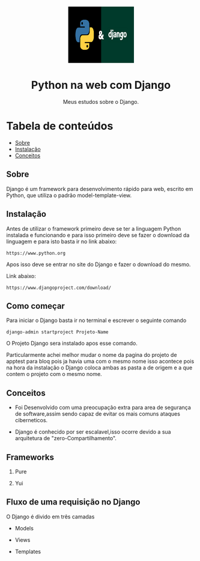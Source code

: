 <p align="center">
  <a href="https://unform.dev">
    <img src="img/Logo.png" height="150" width="175" alt="Unform" />
  </a>
</p>
<h1 align="center">Python na web com Django</h1> 

<p align="center">Meus estudos sobre o Django.</p>

Tabela de conteúdos
=================
<!--ts-->
   * [Sobre](#Sobre)
   * [Instalação](#Instalação)
   * [Conceitos](#Conceitos)
<!--te-->

## Sobre

  Django é um framework para desenvolvimento rápido para web, escrito em Python, que utiliza o padrão model-template-view.

## Instalação

  Antes de utilizar o framework primeiro deve se ter a linguagem Python instalada e funcionando e para isso primeiro deve se fazer o download da linguagem e para isto basta ir no link abaixo:

    https://www.python.org

  Apos isso deve se entrar no site do Django e fazer o download do mesmo.
  
  Link abaixo:

    https://www.djangoproject.com/download/

## Como começar

Para iniciar o Django basta ir no terminal e escrever o seguinte comando

    django-admin startproject Projeto-Name

 O Projeto Django sera instalado apos esse comando.

 Particularmente achei melhor mudar o nome da pagina do projeto de apptest para bloq pois ja havia uma com o mesmo nome isso acontece pois na hora da instalação o Django coloca ambas as pasta a de origem e a que contem o projeto com o mesmo nome.

## Conceitos

+ Foi Desenvolvido com uma preocupação extra para area de segurança de software,assim sendo capaz de evitar os mais comuns ataques ciberneticos.

+ Django é conhecido por ser escalavel,isso ocorre devido a sua arquitetura de "zero-Compartilhamento".

## Frameworks

1) Pure

2) Yui 


## Fluxo de uma requisição no Django

O Django é divido em três camadas

+ Models

+ Views

+ Templates